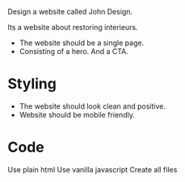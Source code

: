 Design a website called John Design.

Its a website about restoring interieurs.

- The website should be a single page.
- Consisting of a hero. And a CTA.

# Styling
- The website should look clean and positive.
- Website should be mobile friendly.

# Code
Use plain html
Use vanilla javascript
Create all files